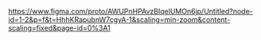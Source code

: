 https://www.figma.com/proto/AWUPnHPAvzBIqelUMOn6jp/Untitled?node-id=1-2&p=f&t=HhhKRapubnW7cgyA-1&scaling=min-zoom&content-scaling=fixed&page-id=0%3A1
